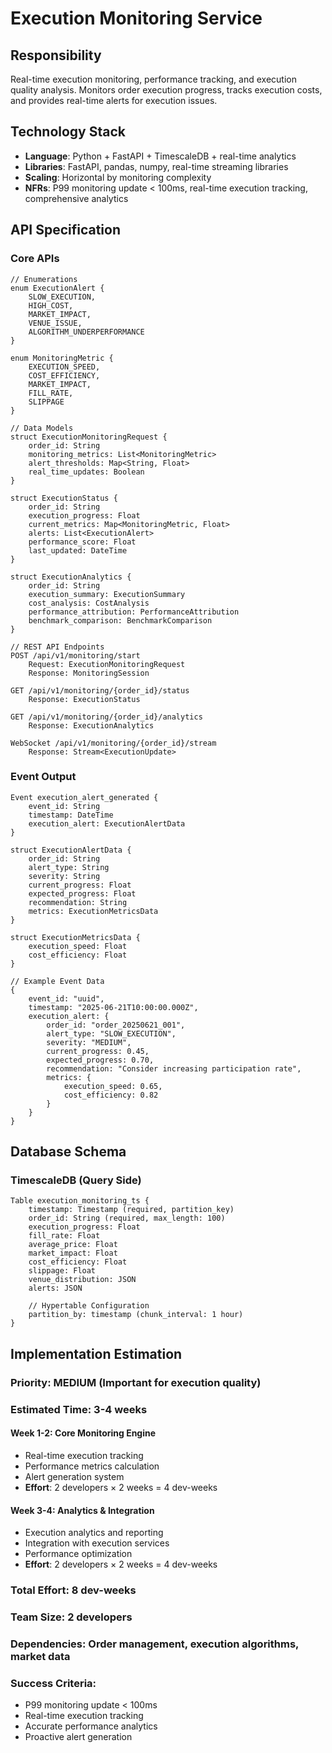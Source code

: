 # Execution Monitoring Service

## Responsibility
Real-time execution monitoring, performance tracking, and execution quality analysis. Monitors order execution progress, tracks execution costs, and provides real-time alerts for execution issues.

## Technology Stack
- **Language**: Python + FastAPI + TimescaleDB + real-time analytics
- **Libraries**: FastAPI, pandas, numpy, real-time streaming libraries
- **Scaling**: Horizontal by monitoring complexity
- **NFRs**: P99 monitoring update < 100ms, real-time execution tracking, comprehensive analytics

## API Specification

### Core APIs
```pseudo
// Enumerations
enum ExecutionAlert {
    SLOW_EXECUTION,
    HIGH_COST,
    MARKET_IMPACT,
    VENUE_ISSUE,
    ALGORITHM_UNDERPERFORMANCE
}

enum MonitoringMetric {
    EXECUTION_SPEED,
    COST_EFFICIENCY,
    MARKET_IMPACT,
    FILL_RATE,
    SLIPPAGE
}

// Data Models
struct ExecutionMonitoringRequest {
    order_id: String
    monitoring_metrics: List<MonitoringMetric>
    alert_thresholds: Map<String, Float>
    real_time_updates: Boolean
}

struct ExecutionStatus {
    order_id: String
    execution_progress: Float
    current_metrics: Map<MonitoringMetric, Float>
    alerts: List<ExecutionAlert>
    performance_score: Float
    last_updated: DateTime
}

struct ExecutionAnalytics {
    order_id: String
    execution_summary: ExecutionSummary
    cost_analysis: CostAnalysis
    performance_attribution: PerformanceAttribution
    benchmark_comparison: BenchmarkComparison
}

// REST API Endpoints
POST /api/v1/monitoring/start
    Request: ExecutionMonitoringRequest
    Response: MonitoringSession

GET /api/v1/monitoring/{order_id}/status
    Response: ExecutionStatus

GET /api/v1/monitoring/{order_id}/analytics
    Response: ExecutionAnalytics

WebSocket /api/v1/monitoring/{order_id}/stream
    Response: Stream<ExecutionUpdate>
```

### Event Output
```pseudo
Event execution_alert_generated {
    event_id: String
    timestamp: DateTime
    execution_alert: ExecutionAlertData
}

struct ExecutionAlertData {
    order_id: String
    alert_type: String
    severity: String
    current_progress: Float
    expected_progress: Float
    recommendation: String
    metrics: ExecutionMetricsData
}

struct ExecutionMetricsData {
    execution_speed: Float
    cost_efficiency: Float
}

// Example Event Data
{
    event_id: "uuid",
    timestamp: "2025-06-21T10:00:00.000Z",
    execution_alert: {
        order_id: "order_20250621_001",
        alert_type: "SLOW_EXECUTION",
        severity: "MEDIUM",
        current_progress: 0.45,
        expected_progress: 0.70,
        recommendation: "Consider increasing participation rate",
        metrics: {
            execution_speed: 0.65,
            cost_efficiency: 0.82
        }
    }
}
```

## Database Schema

### TimescaleDB (Query Side)
```pseudo
Table execution_monitoring_ts {
    timestamp: Timestamp (required, partition_key)
    order_id: String (required, max_length: 100)
    execution_progress: Float
    fill_rate: Float
    average_price: Float
    market_impact: Float
    cost_efficiency: Float
    slippage: Float
    venue_distribution: JSON
    alerts: JSON

    // Hypertable Configuration
    partition_by: timestamp (chunk_interval: 1 hour)
}
```

## Implementation Estimation

### Priority: **MEDIUM** (Important for execution quality)
### Estimated Time: **3-4 weeks**

#### Week 1-2: Core Monitoring Engine
- Real-time execution tracking
- Performance metrics calculation
- Alert generation system
- **Effort**: 2 developers × 2 weeks = 4 dev-weeks

#### Week 3-4: Analytics & Integration
- Execution analytics and reporting
- Integration with execution services
- Performance optimization
- **Effort**: 2 developers × 2 weeks = 4 dev-weeks

### Total Effort: **8 dev-weeks**
### Team Size: **2 developers**
### Dependencies: Order management, execution algorithms, market data

### Success Criteria:
- P99 monitoring update < 100ms
- Real-time execution tracking
- Accurate performance analytics
- Proactive alert generation
